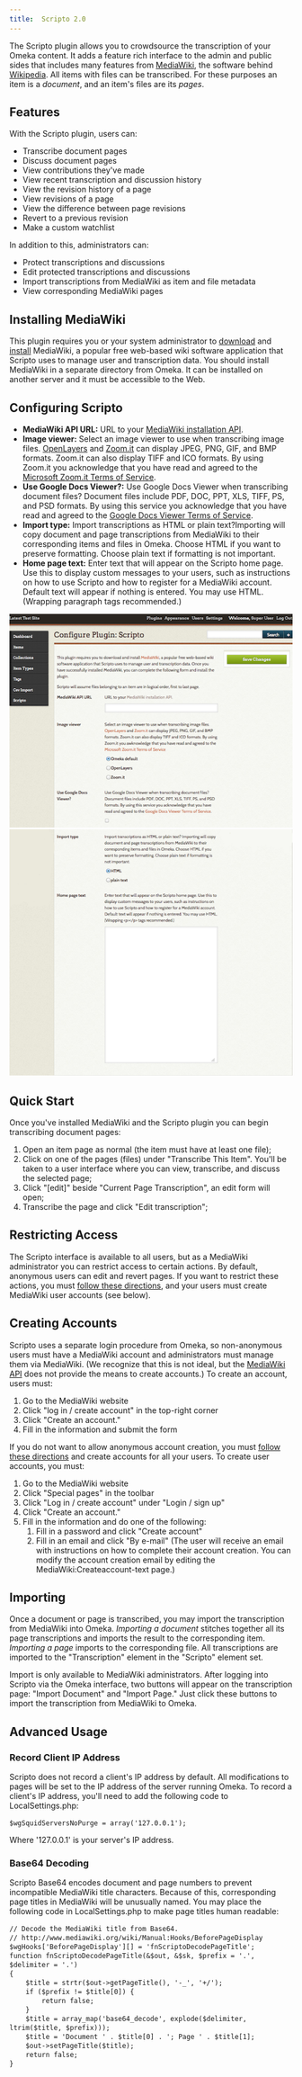 ```yaml
---
title:  Scripto 2.0
---
```

The Scripto plugin allows you to crowdsource the transcription of your Omeka content. It adds a feature rich interface to the admin and public sides that includes many features from [MediaWiki](http://www.mediawiki.org/wiki/MediaWiki), the software behind [Wikipedia](http://www.wikipedia.org/). All items with files can be transcribed. For these purposes an item is a *document*, and an item's files are its *pages*.

Features
---------------------------------------------------------
With the Scripto plugin, users can:

-   Transcribe document pages
-   Discuss document pages
-   View contributions they've made
-   View recent transcription and discussion history
-   View the revision history of a page
-   View revisions of a page
-   View the difference between page revisions
-   Revert to a previous revision
-   Make a custom watchlist

In addition to this, administrators can:
-   Protect transcriptions and discussions
-   Edit protected transcriptions and discussions
-   Import transcriptions from MediaWiki as item and file metadata
-   View corresponding MediaWiki pages


Installing MediaWiki
-----------------------------------------------------------
This plugin requires you or your system administrator to [download](http://www.mediawiki.org/wiki/Download) and [install](http://www.mediawiki.org/wiki/Installation) MediaWiki, a popular free web-based wiki software application that Scripto uses to manage user and transcription data. You should install MediaWiki in a separate directory from Omeka. It can be installed on another server and it must be accessible to the Web.

Configuring Scripto
------------------------------------------------------------
-   **MediaWiki API URL:** URL to your [MediaWiki installation     API](http://www.mediawiki.org/wiki/API:Quick_start_guide#What_you_need_to_access_the_API).
-   **Image viewer:** Select an image viewer to use when transcribing image files. [OpenLayers](http://openlayers.org/) and [Zoom.it](http://zoom.it/) can display JPEG, PNG, GIF, and BMP formats. Zoom.it can also display TIFF and ICO formats. By using Zoom.it you acknowledge that you have read and agreed to the [Microsoft Zoom.it Terms of Service](http://zoom.it/pages/terms/).
-   **Use Google Docs Viewer?:** Use Google Docs Viewer when transcribing document files? Document files include PDF, DOC, PPT, XLS, TIFF, PS, and PSD formats. By using this service you acknowledge that you have read and agreed to the [Google Docs Viewer Terms of Service](http://docs.google.com/viewer/TOS?hl=en).
-   **Import type:** Import transcriptions as HTML or plain text?Importing will copy document and page transcriptions from MediaWiki to their corresponding items and files in Omeka. Choose HTML if you want to preserve formatting. Choose plain text if formatting is not important.
-   **Home page text:** Enter text that will appear on the Scripto home page. Use this to display custom messages to your users, such as instructions on how to use Scripto and how to register for a MediaWiki account. Default text will appear if nothing is entered. You may use HTML. (Wrapping paragraph tags recommended.)

![Scripto1.png](../doc_files/plugin_images/Scripto1.png)
![Scripto2.png](../doc_files/plugin_images/Scripto2.png)

Quick Start
---------------------------------------------------------------
Once you've installed MediaWiki and the Scripto plugin you can begin transcribing document pages:

1.  Open an item page as normal (the item must have at least one file);
2.  Click on one of the pages (files) under "Transcribe This Item".
    You'll be taken to a user interface where you can view, transcribe,
    and discuss the selected page;
3.  Click "\[edit\]" beside "Current Page Transcription", an edit form
    will open;
4.  Transcribe the page and click "Edit transcription";

<span id="Restricting_Access" class="mw-headline"> Restricting Access </span>
-----------------------------------------------------------------------------

The Scripto interface is available to all users, but as a MediaWiki
administrator you can restrict access to certain actions. By default,
anonymous users can edit and revert pages. If you want to restrict these
actions, you must [follow these
directions](http://www.mediawiki.org/wiki/Manual:Preventing_access#Restrict_editing_of_all_pages),
and your users must create MediaWiki user accounts (see below).

<span id="Creating_Accounts" class="mw-headline"> Creating Accounts </span>
---------------------------------------------------------------------------

Scripto uses a separate login procedure from Omeka, so non-anonymous
users must have a MediaWiki account and administrators must manage them
via MediaWiki. (We recognize that this is not ideal, but the [MediaWiki
API](http://www.mediawiki.org/wiki/API:Main_page) does not provide the
means to create accounts.) To create an account, users must:

1.  Go to the MediaWiki website
2.  Click "log in / create account" in the top-right corner
3.  Click "Create an account."
4.  Fill in the information and submit the form

If you do not want to allow anonymous account creation, you must [follow
these
directions](http://www.mediawiki.org/wiki/Manual:Preventing_access#Restrict_account_creation)
and create accounts for all your users. To create user accounts, you
must:

1.  Go to the MediaWiki website
2.  Click "Special pages" in the toolbar
3.  Click "Log in / create account" under "Login / sign up"
4.  Click "Create an account."
5.  Fill in the information and do one of the following:
    1.  Fill in a password and click "Create account"
    2.  Fill in an email and click "By e-mail" (The user will receive an email with instructions on how to complete their account creation. You can modify the account creation email by editing the MediaWiki:Createaccount-text page.)

Importing
------------------------------------------------
Once a document or page is transcribed, you may import the transcription from MediaWiki into Omeka. *Importing a document* stitches together all its page transcriptions and imports the result to the corresponding item. *Importing a page* imports to the corresponding file. All transcriptions are imported to the "Transcription" element in the "Scripto" element set.

Import is only available to MediaWiki administrators. After logging into Scripto via the Omeka interface, two buttons will appear on the transcription page: "Import Document" and "Import Page." Just click these buttons to import the transcription from MediaWiki to Omeka.

Advanced Usage
-------------------------------------------------------

### Record Client IP Address

Scripto does not record a client's IP address by default. All
modifications to pages will be set to the IP address of the server running Omeka. To record a client's IP address, you'll need to add the following code to LocalSettings.php:

``` {.de1}
$wgSquidServersNoPurge = array('127.0.0.1');
```

Where '127.0.0.1' is your server's IP address.

### Base64 Decoding
Scripto Base64 encodes document and page numbers to prevent incompatible MediaWiki title characters. Because of this, corresponding page titles in MediaWiki will be unusually named. You may place the following code in LocalSettings.php to make page titles human readable:


``` {.de1}
// Decode the MediaWiki title from Base64.
// http://www.mediawiki.org/wiki/Manual:Hooks/BeforePageDisplay
$wgHooks['BeforePageDisplay'][] = 'fnScriptoDecodePageTitle';
function fnScriptoDecodePageTitle(&$out, &$sk, $prefix = '.', $delimiter = '.')
{
    $title = strtr($out->getPageTitle(), '-_', '+/');
    if ($prefix != $title[0]) {
        return false;
    }
    $title = array_map('base64_decode', explode($delimiter, ltrim($title, $prefix)));
    $title = 'Document ' . $title[0] . '; Page ' . $title[1];
    $out->setPageTitle($title);
    return false;
}
```
